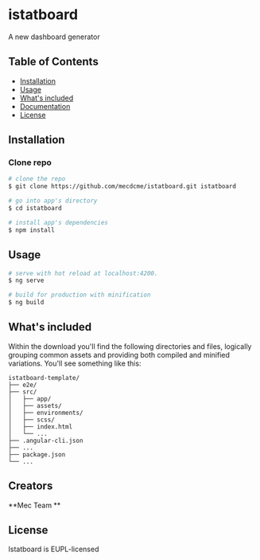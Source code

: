 # istatboard
A new dashboard generator

## Table of Contents

* [Installation](#installation)
* [Usage](#usage)
* [What's included](#whats-included)
* [Documentation](#documentation)
* [License](#license)

## Installation

### Clone repo
``` bash
# clone the repo
$ git clone https://github.com/mecdcme/istatboard.git istatboard

# go into app's directory
$ cd istatboard

# install app's dependencies
$ npm install
```

## Usage

``` bash
# serve with hot reload at localhost:4200.
$ ng serve

# build for production with minification
$ ng build
```

## What's included

Within the download you'll find the following directories and files, logically grouping common assets and providing both compiled and minified variations. You'll see something like this:

```
istatboard-template/
├── e2e/
├── src/
│   ├── app/
│   ├── assets/
│   ├── environments/
│   ├── scss/
│   ├── index.html
│   └── ...
├── .angular-cli.json
├── ...
├── package.json
└── ...
```

## Creators
**Mec Team **

## License
Istatboard is EUPL-licensed
